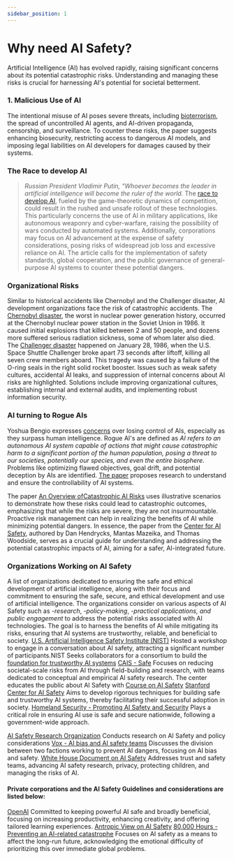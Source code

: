 ```yaml
---
sidebar_position: 1
---
```


# Why need AI Safety?
Artificial Intelligence (AI) has evolved rapidly, raising significant concerns about its potential catastrophic risks. Understanding and managing these risks is crucial for harnessing AI's potential for societal betterment.

### 1. Malicious Use of AI 
The intentional misuse of AI poses severe threats, including [bioterrorism](https://www.rand.org/pubs/research_reports/RRA2977-1.html), the spread of uncontrolled AI agents, and AI-driven propaganda, censorship, and surveillance. To counter these risks, the paper suggests enhancing biosecurity, restricting access to dangerous AI models, and imposing legal liabilities on AI developers for damages caused by their systems.

### The Race to develop AI
>*Russian President Vladimir Putin, "Whoever becomes the leader in artificial intelligence will become the ruler of the world.*
The [race to develop AI](https://www.ncuscr.org/podcast/us-china-ai-race/), fueled by the game-theoretic dynamics of competition, could result in the rushed and unsafe rollout of these technologies. This particularly concerns the use of AI in military applications, like autonomous weaponry and cyber-warfare, raising the possibility of wars conducted by automated systems. Additionally, corporations may focus on AI advancement at the expense of safety considerations, posing risks of widespread job loss and excessive reliance on AI. The article calls for the implementation of safety standards, global cooperation, and the public governance of general-purpose AI systems to counter these potential dangers.

### Organizational Risks 
Similar to historical accidents like Chernobyl and the Challenger disaster, AI development organizations face the risk of catastrophic accidents. 
The [Chernobyl disaster](https://www.britannica.com/event/Chernobyl-disaster), the worst in nuclear power generation history, occurred at the Chernobyl nuclear power station in the Soviet Union in 1986. It caused initial explosions that killed between 2 and 50 people, and dozens more suffered serious radiation sickness, some of whom later also died.
The [Challenger disaster](https://www.britannica.com/event/Challenger-disaster) happened on January 28, 1986, when the U.S. Space Shuttle Challenger broke apart 73 seconds after liftoff, killing all seven crew members aboard. This tragedy was caused by a failure of the O-ring seals in the right solid rocket booster​.
Issues such as weak safety cultures, accidental AI leaks, and suppression of internal concerns about AI risks are highlighted. Solutions include improving organizational cultures, establishing internal and external audits, and implementing robust information security.

###  AI turning to Rogue AIs
Yoshua Bengio expresses [concerns](https://yoshuabengio.org/2023/05/22/how-rogue-ais-may-arise/) over losing control of AIs, especially as they surpass human intelligence. Rogue AI's are defined as *AI refers to an autonomous AI system capable of actions that might cause catastrophic harm to a significant portion of the human population, posing a threat to our societies, potentially our species, and even the entire biosphere*.  Problems like optimizing flawed objectives, goal drift, and potential deception by AIs are identified. [The paper](https://arxiv.org/pdf/2306.12001.pdf) proposes research to understand and ensure the controllability of AI systems.

The paper [An Overview ofCatastrophic AI Risks](https://arxiv.org/pdf/2306.12001.pdf) uses illustrative scenarios to demonstrate how these risks could lead to catastrophic outcomes, emphasizing that while the risks are severe, they are not insurmountable. Proactive risk management can help in realizing the benefits of AI while minimizing potential dangers.
In essence, the paper from the [Center for AI Safety](https://arxiv.org/pdf/2306.12001.pdf), authored by Dan Hendrycks, Mantas Mazeika, and Thomas Woodside, serves as a crucial guide for understanding and addressing the potential catastrophic impacts of AI, aiming for a safer, AI-integrated future​​.



### Organizations Working on AI Safety
A list of organizations dedicated to ensuring the safe and ethical development of artificial intelligence, along with their focus and commitment to ensuring the safe, secure, and ethical development and use of artificial intelligence. The organizations consider on various aspects of AI Safety such as 
-*research*, 
-*policy-making*, 
-*practical applications, and public engagement* to address the potential risks associated with AI technologies. The goal is to harness the benefits of AI while mitigating its risks, ensuring that AI systems are trustworthy, reliable, and beneficial to society.
[U.S. Artificial Intelligence Safety Institute (NIST)](https://www.nist.gov/artificial-intelligence/artificial-intelligence-safety-institute)
Hosted a workshop to engage in a conversation about AI safety, attracting a significant number of participants.NIST Seeks collaborators for a consortium to build the [foundation for trustworthy AI systems](https://www.nist.gov/news-events/news/2023/11/nist-seeks-collaborators-consortium-supporting-artificial-intelligence)
[CAIS - Safe](https://www.safe.ai/about)
Focuses on reducing societal-scale risks from AI through field-building and research, with teams dedicated to conceptual and empirical AI safety research. The center educates the public about AI Safety with [Course on AI Safety](https://course.mlsafety.org/)
[Stanford Center for AI Safety](https://aisafety.stanford.edu/)
Aims to develop rigorous techniques for building safe and trustworthy AI systems, thereby facilitating their successful adoption in society.
[Homeland Security - Promoting AI Safety and Security](https://www.dhs.gov/ai/promoting-ai-safety-and-security)
Plays a critical role in ensuring AI use is safe and secure nationwide, following a government-wide approach.

[AI Safety Research Organization](https://apartresearch.com/) 
Conducts research on AI Safety and policy considerations
[Vox - AI bias and AI safety teams](https://www.vox.com/future-perfect/2022/8/10/23298108/ai-dangers-ethics-alignment-present-future-risk)
Discusses the division between two factions working to prevent AI dangers, focusing on AI bias and safety.
[White House Document on AI Safety](https://www.whitehouse.gov/wp-content/uploads/2023/07/Ensuring-Safe-Secure-and-Trustworthy-AI.pdf)
Addresses trust and safety teams, advancing AI safety research, privacy, protecting children, and managing the risks of AI.

#### Private corporations and the AI Safety Guidelines and considerations are listed below:
[OpenAI](https://openai.com/blog/our-approach-to-ai-safety)
Committed to keeping powerful AI safe and broadly beneficial, focusing on increasing productivity, enhancing creativity, and offering tailored learning experiences.
[Antropic View on AI Safety](https://www.anthropic.com/index/core-views-on-ai-safety)
[80,000 Hours - Preventing an AI-related catastrophe](https://80000hours.org/problem-profiles/artificial-intelligence/)
Focuses on AI safety as a means to affect the long-run future, acknowledging the emotional difficulty of prioritizing this over immediate global problems.